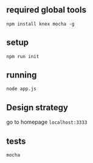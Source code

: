 ## required global tools

`npm install knex mocha -g`

## setup

`npm run init`

## running

`node app.js`

## Design strategy
go to homepage `localhost:3333`

## tests

`mocha`